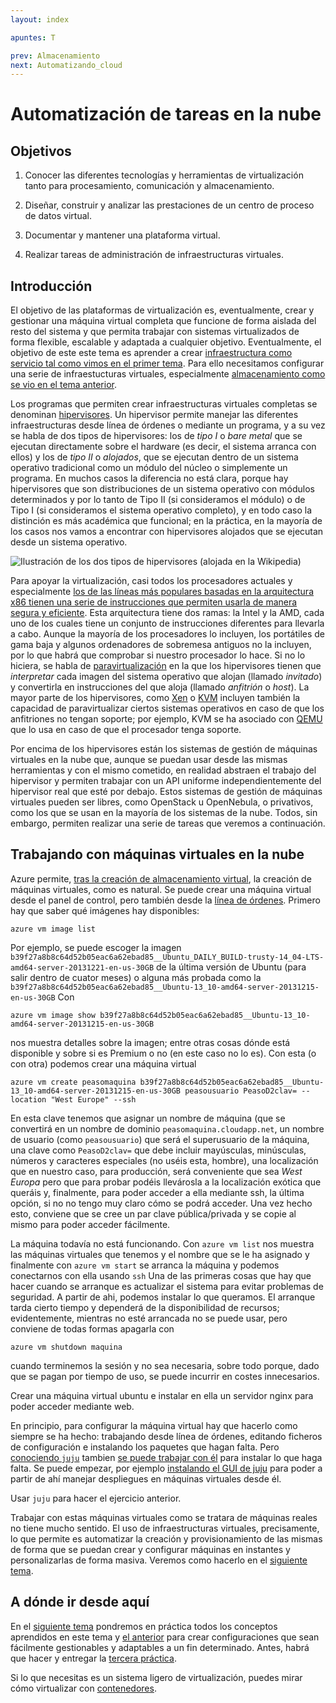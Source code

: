 ```yaml
---
layout: index

apuntes: T

prev: Almacenamiento
next: Automatizando_cloud
---
```


Automatización de tareas en la nube
==

<!--@
prev: Almacenamiento
next: Automatizando_cloud
-->

<div class="objetivos" markdown="1">

<h2>Objetivos</h2>

1.   Conocer las diferentes tecnologías y herramientas de
virtualización tanto para procesamiento, comunicación y
almacenamiento. 

2. Diseñar, construir y analizar las prestaciones de un centro de
proceso de datos virtual. 

3. Documentar y mantener una plataforma virtual.

4. Realizar tareas de administración de infraestructuras virtuales.

</div>

Introducción
------------------

El objetivo de las plataformas de virtualización es, eventualmente,
crear y gestionar una máquina virtual completa que funcione de forma aislada 
del resto del sistema y que permita trabajar con sistemas
virtualizados de forma flexible, escalable y adaptada a cualquier
objetivo. Eventualmente, el objetivo de este este tema es aprender a
crear
[infraestructura como servicio tal como vimos en el primer tema](Intro_concepto_y_soporte_fisico). Para
ello necesitamos configurar una serie de infraestucturas virtuales,
especialmente
[almacenamiento como se vio en el tema anterior](Intro_concepto_y_soporte_fisico).

Los programas que permiten crear infraestructuras virtuales completas
se denominan
[hipervisores](http://en.wikipedia.org/wiki/Hypervisor). Un hipervisor
permite manejar las diferentes infraestructuras desde línea de órdenes
o mediante un programa, y a su vez se habla de dos tipos de
hipervisores: los de *tipo I* o *bare metal* que se ejecutan
directamente sobre el hardware (es decir, el sistema arranca con
ellos) y los de *tipo II* o *alojados*, que se ejecutan dentro de un
sistema operativo tradicional como un módulo del núcleo o simplemente
un programa. En muchos casos la diferencia no está clara, porque hay
hipervisores que son distribuciones de un sistema operativo con
módulos determinados y por lo tanto de Tipo II (si consideramos el
módulo) o de Tipo I (si consideramos el sistema operativo completo),
y en todo caso la distinción es más académica que funcional; en la
práctica, en la mayoría de los casos nos vamos a encontrar con
hipervisores alojados que se ejecutan desde un sistema operativo.

![Ilustración de los dos tipos de hipervisores (alojada en la Wikipedia)](http://upload.wikimedia.org/wikipedia/commons/e/e1/Hyperviseur.png)

Para apoyar la virtualización, casi todos los procesadores actuales y
especialmente [los de las líneas más populares basadas en la
arquitectura x86 tienen una serie de instrucciones que permiten usarla de manera segura y eficiente](http://en.wikipedia.org/wiki/X86_virtualization). Esta
arquitectura tiene dos ramas: la Intel y la AMD, cada uno de los
cuales tiene un conjunto de instrucciones diferentes para llevarla a
cabo. Aunque la mayoría de los procesadores lo incluyen, los
portátiles de gama baja y algunos ordenadores de sobremesa antiguos no
la incluyen, por lo que habrá que comprobar si nuestro procesador lo
hace. Si no lo hiciera, se habla de
[paravirtualización](http://en.wikipedia.org/wiki/Paravirtualization)
en la que los hipervisores tienen que *interpretar* cada imagen del
sistema operativo que alojan (llamado *invitado*) y convertirla en
instrucciones del que aloja (llamado *anfitrión* o *host*). La mayor
parte de los hipervisores, como
[Xen](http://en.wikipedia.org/wiki/Xen) o [KVM](
http://en.wikipedia.org/wiki/Kernel-based_Virtual_Machine) incluyen
también la capacidad de paravirtualizar ciertos sistemas operativos en
caso de que los anfitriones no tengan soporte; por ejemplo, KVM se ha
asociado con [QEMU](http://en.wikipedia.org/wiki/QEMU) que lo usa en
caso de que el procesador tenga soporte. 

Por encima de los hipervisores están los sistemas de gestión de
máquinas virtuales en la nube que, aunque se puedan usar desde las
mismas herramientas y con el mismo cometido, en realidad abstraen el
trabajo del hipervisor y permiten trabajar con un API uniforme
independientemente del hipervisor real que esté por debajo. Estos
sistemas de gestión de máquinas virtuales pueden ser libres, como
OpenStack u OpenNebula, o privativos, como los que se usan en la
mayoría de los sistemas de la nube. Todos, sin embargo, permiten
realizar una serie de tareas que veremos a continuación. 


Trabajando con máquinas virtuales en la nube
----

Azure permite,
[tras la creación de almacenamiento virtual](Almacenamiento), la
creación de máquinas virtuales, como es natural. Se puede crear una
máquina virtual desde el panel de control, pero también desde la [línea
de órdenes](https://github.com/WindowsAzure/azure-sdk-tools-xplat). Primero
hay que saber qué imágenes hay disponibles:

	azure vm image list

Por ejemplo, se puede escoger la imagen
`b39f27a8b8c64d52b05eac6a62ebad85__Ubuntu_DAILY_BUILD-trusty-14_04-LTS-amd64-server-20131221-en-us-30GB`
de la última versión de Ubuntu (para salir dentro de cuator meses) o
alguna más probada como la
`b39f27a8b8c64d52b05eac6a62ebad85__Ubuntu-13_10-amd64-server-20131215-en-us-30GB`
Con

	azure vm image show b39f27a8b8c64d52b05eac6a62ebad85__Ubuntu-13_10-amd64-server-20131215-en-us-30GB
	
nos muestra detalles sobre la imagen; entre otras cosas dónde está
disponible y sobre si es Premium o no (en este caso no lo es). Con
esta (o con otra) podemos crear una máquina virtual

	azure vm create peasomaquina b39f27a8b8c64d52b05eac6a62ebad85__Ubuntu-13_10-amd64-server-20131215-en-us-30GB peasousuario PeasoD2clav= --location "West Europe" --ssh

En esta clave tenemos que asignar un nombre de máquina (que se
convertirá en un nombre de dominio `peasomaquina.cloudapp.net`, un
nombre de usuario (como `peasousuario`) que será el superusuario de la
máquina, una clave como `PeasoD2clav=` que debe incluir mayúsculas,
minúsculas, números y caracteres especiales (no uséis esta, hombre),
una localización que en nuestro caso, para producción, será
conveniente que sea *West Europa* pero que para probar podéis
llevárosla a la localización exótica que queráis y, finalmente, para
poder acceder a ella mediante ssh, la última opción, si no no tengo
muy claro cómo se podrá acceder. Una vez hecho esto, conviene que se
cree un par clave pública/privada y se copie al mismo para poder
acceder fácilmente.

La máquina todavía no está funcionando. Con `azure vm list` nos
muestra las máquinas virtuales que tenemos y el nombre que se le ha
asignado y finalmente con `azure vm start` se arranca la máquina y
podemos conectarnos con ella usando `ssh` Una de las primeras cosas
que hay que hacer cuando se arranque es actualizar el sistema para
evitar problemas de seguridad. A partir de ahi, podemos instalar lo
que queramos. El arranque tarda cierto tiempo y dependerá de la
disponibilidad de recursos; evidentemente, mientras no esté arrancada
no se puede usar, pero conviene de todas formas apagarla con 

	azure vm shutdown maquina
	
cuando terminemos la sesión y no sea necesaria, sobre todo porque,
dado que se pagan por tiempo de uso, se puede incurrir en costes
innecesarios. 

<div class='ejercicios' markdown='1'>

Crear una máquina virtual ubuntu e instalar en ella un servidor
nginx para poder acceder mediante web.

</div>

En principio, para configurar la máquina virtual hay que hacerlo como
siempre se ha hecho: trabajando desde línea de órdenes, editando ficheros de configuración e instalando
los paquetes que hagan falta. Pero
[conociendo `juju`](Contenedores) tambien
[se puede trabajar con él](https://juju.ubuntu.com/docs/config-azure.html)
para instalar lo que haga falta. Se puede empezar, por ejemplo
[instalando el GUI de juju](https://juju.ubuntu.com/docs/howto-gui-management.html)
para poder a partir de ahí manejar despliegues en máquinas virtuales
desde él. 

<div class='ejercicios' markdown='1'>

Usar `juju` para hacer el ejercicio anterior.

</div>

Trabajar con estas máquinas virtuales como se tratara de máquinas
reales no tiene mucho sentido. El uso de infraestructuras virtuales,
precisamente, lo que permite es automatizar la creación y
provisionamiento de las mismas de forma que se puedan crear y
configurar máquinas en instantes y personalizarlas de forma
masiva. Veremos como hacerlo en el
[siguiente tema](Gestion_de_configuraciones). 

A dónde ir desde aquí
-----

En el [siguiente tema](Gestion_de_configuraciones) pondremos en
práctica todos los conceptos aprendidos en este tema y
[el anterior](Almacenamiento) para crear configuraciones que sean
fácilmente gestionables y adaptables a un fin determinado.
Antes, habrá que hacer y entregar la
[tercera práctica](../practicas/3.MV).

Si lo que necesitas es un sistema ligero de virtualización, puedes
mirar cómo virtualizar con [contenedores](Contenedores.mv).

